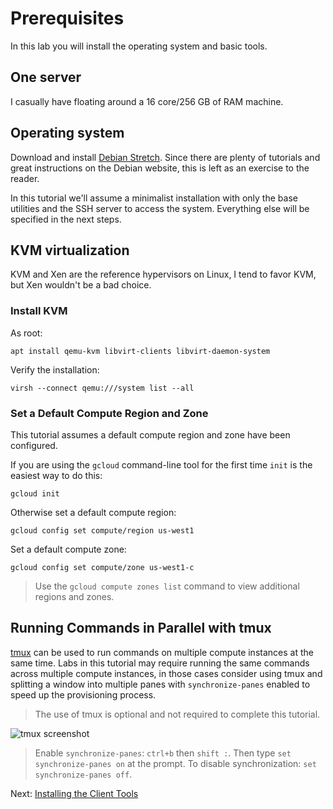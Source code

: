# Prerequisites

In this lab you will install the operating system and basic tools.

## One server

I casually have floating around a 16 core/256 GB of RAM machine.

## Operating system

Download and install [Debian Stretch](https://www.debian.org/). Since there are plenty of tutorials and great instructions on the Debian website, this is left as an exercise to the reader.

In this tutorial we'll assume a minimalist installation with only the base utilities and the SSH server to access the system. Everything else will be specified in the next steps.

## KVM virtualization

KVM and Xen are the reference hypervisors on Linux, I tend to favor KVM, but Xen wouldn't be a bad choice.

### Install KVM

As root:
```
apt install qemu-kvm libvirt-clients libvirt-daemon-system
```
Verify the installation:
```
virsh --connect qemu:///system list --all
```
### Set a Default Compute Region and Zone

This tutorial assumes a default compute region and zone have been configured.

If you are using the `gcloud` command-line tool for the first time `init` is the easiest way to do this:

```
gcloud init
```

Otherwise set a default compute region:

```
gcloud config set compute/region us-west1
```

Set a default compute zone:

```
gcloud config set compute/zone us-west1-c
```

> Use the `gcloud compute zones list` command to view additional regions and zones.

## Running Commands in Parallel with tmux

[tmux](https://github.com/tmux/tmux/wiki) can be used to run commands on multiple compute instances at the same time. Labs in this tutorial may require running the same commands across multiple compute instances, in those cases consider using tmux and splitting a window into multiple panes with `synchronize-panes` enabled to speed up the provisioning process.

> The use of tmux is optional and not required to complete this tutorial.

![tmux screenshot](images/tmux-screenshot.png)

> Enable `synchronize-panes`: `ctrl+b` then `shift :`. Then type `set synchronize-panes on` at the prompt. To disable synchronization: `set synchronize-panes off`.

Next: [Installing the Client Tools](02-client-tools.md)
